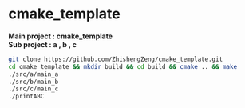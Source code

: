 # cmake_template

**Main project : cmake_template**</br> 
**Sub project : a , b , c** 

```bash
git clone https://github.com/ZhishengZeng/cmake_template.git
cd cmake_template && mkdir build && cd build && cmake .. && make
./src/a/main_a
./src/b/main_b
./src/c/main_c
./printABC
```
